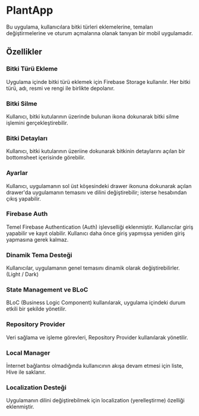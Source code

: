 # PlantApp

Bu uygulama, kullanıcılara bitki türleri eklemelerine, temaları değiştirmelerine  ve oturum açmalarına olanak tanıyan bir mobil uygulamadır.

## Özellikler

### Bitki Türü Ekleme

Uygulama içinde bitki türü eklemek için Firebase Storage kullanılır. Her bitki türü, adı, resmi ve rengi ile birlikte depolanır.

### Bitki Silme

Kullanıcı, bitki kutularının üzerinde bulunan ikona dokunarak bitki silme işlemini gerçekleştirebilir.

### Bitki Detayları

Kullanıcı, bitki kutularının üzeriine dokunarak bitkinin detaylarını açılan bir bottomsheet içerisinde görebilir.

### Ayarlar

Kullanıcı, uygulamanın sol üst köşesindeki drawer ikonuna dokunarak açılan drawer'da uygulamanın temasını ve dilini değiştirebilir; isterse hesabından çıkış yapabilir.

### Firebase Auth

Temel Firebase Authentication (Auth) işlevselliği eklenmiştir. Kullanıcılar giriş yapabilir ve kayıt olabilir. Kullanıcı daha önce giriş yapmışsa yeniden giriş yapmasına gerek kalmaz.

### Dinamik Tema Desteği

Kullanıcılar, uygulamanın genel temasını dinamik olarak değiştirebilirler. (Light / Dark)

### State Management ve BLoC

BLoC (Business Logic Component) kullanılarak, uygulama içindeki durum etkili bir şekilde yönetilir.

### Repository Provider

Veri sağlama ve işleme görevleri, Repository Provider kullanılarak yönetilir.

### Local Manager

İnternet bağlantısı olmadığında kullanıcının akışa devam etmesi için liste, Hive ile saklanır.

### Localization Desteği

Uygulamanın dilini değiştirebilmek için localization (yerelleştirme) özelliği eklenmiştir.


